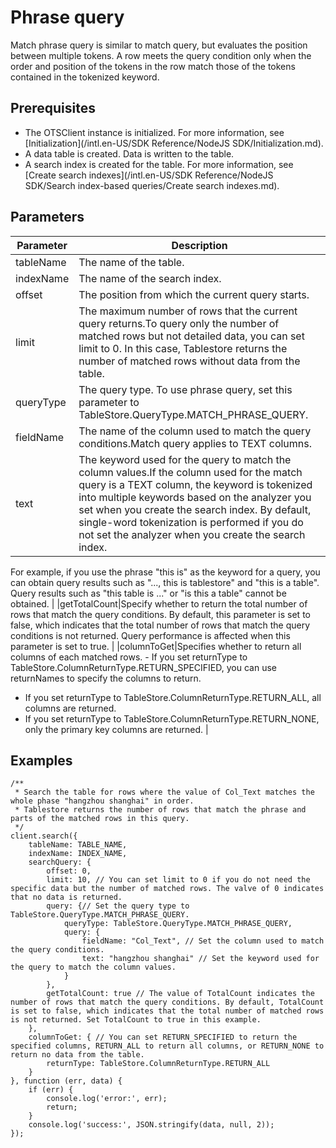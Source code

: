 # Phrase query

Match phrase query is similar to match query, but evaluates the position between multiple tokens. A row meets the query condition only when the order and position of the tokens in the row match those of the tokens contained in the tokenized keyword.

## Prerequisites

-   The OTSClient instance is initialized. For more information, see [Initialization](/intl.en-US/SDK Reference/NodeJS SDK/Initialization.md).
-   A data table is created. Data is written to the table.
-   A search index is created for the table. For more information, see [Create search indexes](/intl.en-US/SDK Reference/NodeJS SDK/Search index-based queries/Create search indexes.md).

## Parameters

|Parameter|Description|
|---------|-----------|
|tableName|The name of the table.|
|indexName|The name of the search index.|
|offset|The position from which the current query starts.|
|limit|The maximum number of rows that the current query returns.To query only the number of matched rows but not detailed data, you can set limit to 0. In this case, Tablestore returns the number of matched rows without data from the table. |
|queryType|The query type. To use phrase query, set this parameter to TableStore.QueryType.MATCH\_PHRASE\_QUERY.|
|fieldName|The name of the column used to match the query conditions.Match query applies to TEXT columns. |
|text|The keyword used for the query to match the column values.If the column used for the match query is a TEXT column, the keyword is tokenized into multiple keywords based on the analyzer you set when you create the search index. By default, single-word tokenization is performed if you do not set the analyzer when you create the search index.

For example, if you use the phrase "this is" as the keyword for a query, you can obtain query results such as "..., this is tablestore" and "this is a table". Query results such as "this table is ..." or "is this a table" cannot be obtained. |
|getTotalCount|Specify whether to return the total number of rows that match the query conditions. By default, this parameter is set to false, which indicates that the total number of rows that match the query conditions is not returned. Query performance is affected when this parameter is set to true. |
|columnToGet|Specifies whether to return all columns of each matched rows. -   If you set returnType to TableStore.ColumnReturnType.RETURN\_SPECIFIED, you can use returnNames to specify the columns to return.
-   If you set returnType to TableStore.ColumnReturnType.RETURN\_ALL, all columns are returned.
-   If you set returnType to TableStore.ColumnReturnType.RETURN\_NONE, only the primary key columns are returned. |

## Examples

```
/**
 * Search the table for rows where the value of Col_Text matches the whole phase "hangzhou shanghai" in order.
 * Tablestore returns the number of rows that match the phrase and parts of the matched rows in this query.
 */
client.search({
    tableName: TABLE_NAME,
    indexName: INDEX_NAME,
    searchQuery: {
        offset: 0,
        limit: 10, // You can set limit to 0 if you do not need the specific data but the number of matched rows. The valve of 0 indicates that no data is returned.
        query: {// Set the query type to TableStore.QueryType.MATCH_PHRASE_QUERY.
            queryType: TableStore.QueryType.MATCH_PHRASE_QUERY,
            query: {
                fieldName: "Col_Text", // Set the column used to match the query conditions.
                text: "hangzhou shanghai" // Set the keyword used for the query to match the column values.
            }
        },
        getTotalCount: true // The value of TotalCount indicates the number of rows that match the query conditions. By default, TotalCount is set to false, which indicates that the total number of matched rows is not returned. Set TotalCount to true in this example.
    },
    columnToGet: { // You can set RETURN_SPECIFIED to return the specified columns, RETURN_ALL to return all columns, or RETURN_NONE to return no data from the table.
        returnType: TableStore.ColumnReturnType.RETURN_ALL
    }
}, function (err, data) {
    if (err) {
        console.log('error:', err);
        return;
    }
    console.log('success:', JSON.stringify(data, null, 2));
});
```

